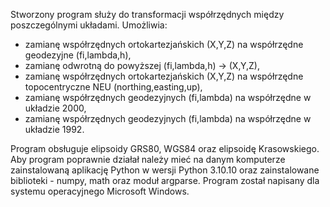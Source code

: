 Stworzony program służy do transformacji współrzędnych między poszczególnymi układami.
Umożliwia:
* zamianę współrzędnych ortokartezjańskich (X,Y,Z) na współrzędne geodezyjne (fi,lambda,h), 
* zamianę odwrotną do powyższej (fi,lambda,h) -> (X,Y,Z),
* zamianę współrzędnych ortokartezjańskich (X,Y,Z) na współrzędne topocentryczne NEU (northing,easting,up),
* zamianę współrzędnych geodezyjnych (fi,lambda) na współrzędne w układzie 2000,
* zamianę współrzędnych geodezyjnych (fi,lambda) na współrzędne w układzie 1992.

Program obsługuje elipsoidy GRS80, WGS84 oraz elipsoidę Krasowskiego. 
Aby program poprawnie działał należy mieć na danym komputerze zainstalowaną aplikację Python w wersji Python 3.10.10 oraz zainstalowane biblioteki - numpy, math oraz moduł argparse.
Program został napisany dla systemu operacyjnego Microsoft Windows.

